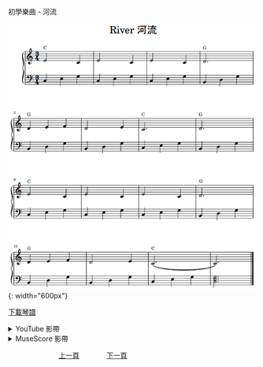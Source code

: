 ﻿---
keywords: 初學樂曲 - 河流
---
初學樂曲 - 河流

![河流](/assets/Piano/B-River.png){: width="600px"}

<a href="/assets/Piano/B-River.pdf" target="_blank">下載琴譜</a>

<details>
  <summary>YouTube 影帶</summary>
<ol>
<iframe width="560" height="315" src="https://www.youtube.com/embed/9z9ppJIdJzg" title="河流" frameborder="0" allow="accelerometer; autoplay; clipboard-write; encrypted-media; gyroscope; picture-in-picture; web-share" allowfullscreen></iframe>
</ol>
</details>

<details>
  <summary>MuseScore 影帶</summary>
<ol>
<a href="https://musescore.com/user/65457238/scores/11041873?share=copy_link" target="_blank">Open to Play</a>
</ol>
</details>


&nbsp;&nbsp;&nbsp;&nbsp;&nbsp;&nbsp;&nbsp;&nbsp;&nbsp;&nbsp;&nbsp;&nbsp;
&nbsp;&nbsp;&nbsp;&nbsp;&nbsp;&nbsp;&nbsp;&nbsp;&nbsp;&nbsp;&nbsp;&nbsp;
[上一頁](B-Star)
&nbsp;&nbsp;&nbsp;&nbsp;&nbsp;&nbsp;&nbsp;&nbsp;&nbsp;&nbsp;&nbsp;&nbsp;
[下一頁](B-Butterfly)









